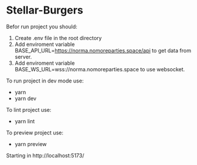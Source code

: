 # Stellar-Burgers

Befor run project you should:

1. Create .env file in the root directory
2. Add enviroment variable BASE_API_URL=https://norma.nomoreparties.space/api to get data from server.
3. Add enviroment variable BASE_WS_URL=wss://norma.nomoreparties.space to use websocket.

To run project in dev mode use:

- yarn
- yarn dev

To lint project use:

- yarn lint

To preview project use:

- yarn preview

Starting in http://localhost:5173/
